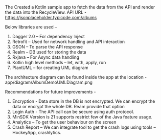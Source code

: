The Created a Kotlin sample app to fetch the data from the API and render the data into the RecycleView.
API URL - https://jsonplaceholder.typicode.com/albums

Below libraries are used –
1.	Dagger 2.0 – For dependency Inject
2.	Retrofit – Used for network handling and API interaction  
3.	GSON – To parse the API response
4.	Realm – DB used for storing the data
5.	Rxjava – For Async data handling
6.	Kotlin high level methods – let, with, apply, run
7.	PlantUML – for creating UML diagram

The architecture diagram can be found inside the app at the location - app/diagram/AlbumDemoUMLDiagram.png

Recommendations for future improvements -
1.	Encryption - Data store in the DB is not encrypted. We can encrypt the data or encrypt the whole DB. Ream provide that option
2.	Login Auth - The API call can be secure using auth protocol.
3.	MinSDK Version is 21 supports restrict few of the Java feature usage.
4.	Analytics – To get the user behaviour on the screen
5.	Crash Report – We can integrate tool to get the crash logs using tools – HockeyApp, crashlytics.


